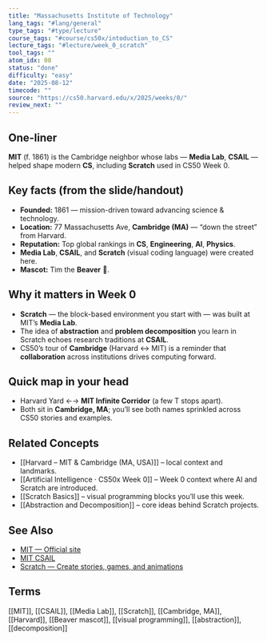 ```yaml
---
title: "Massachusetts Institute of Technology"  
lang_tags: "#lang/general"
type_tags: "#type/lecture"
course_tags: "#course/cs50x/intoduction_to_CS"
lecture_tags: "#lecture/week_0_scratch"
tool_tags: ""
atom_idx: 08
status: "done"
difficulty: "easy"
date: "2025-08-12"
timecode: ""
source: "https://cs50.harvard.edu/x/2025/weeks/0/"
review_next: ""
---
```


## One-liner

**MIT** (f. 1861) is the Cambridge neighbor whose labs — **Media Lab**, **CSAIL** — helped shape modern **CS**, including **Scratch** used in CS50 Week 0.

## Key facts (from the slide/handout)

- **Founded:** 1861 — mission-driven toward advancing science & technology.  
- **Location:** 77 Massachusetts Ave, **Cambridge (MA)** — “down the street” from Harvard.  
- **Reputation:** Top global rankings in **CS**, **Engineering**, **AI**, **Physics**.  
- **Media Lab**, **CSAIL**, and **Scratch** (visual coding language) were created here.  
- **Mascot:** Tim the **Beaver** 🦫.

## Why it matters in Week 0

- **Scratch** — the block-based environment you start with — was built at MIT’s **Media Lab**.  
- The idea of **abstraction** and **problem decomposition** you learn in Scratch echoes research traditions at **CSAIL**.  
- CS50’s tour of **Cambridge** (Harvard ↔ MIT) is a reminder that **collaboration** across institutions drives computing forward.

## Quick map in your head

- Harvard Yard ←→ **MIT Infinite Corridor** (a few T stops apart).  
- Both sit in **Cambridge, MA**; you’ll see both names sprinkled across CS50 stories and examples.

## Related Concepts

- [[Harvard – MIT & Cambridge (MA, USA)]] – local context and landmarks.  
- [[Artificial Intelligence · CS50x Week 0]] – Week 0 context where AI and Scratch are introduced.  
- [[Scratch Basics]] – visual programming blocks you’ll use this week.  
- [[Abstraction and Decomposition]] – core ideas behind Scratch projects.

## See Also

- [MIT — Official site](https://www.mit.edu/)  
- [MIT CSAIL](https://www.csail.mit.edu/)  
- [Scratch — Create stories, games, and animations](https://scratch.mit.edu/)

## Terms

[[MIT]], [[CSAIL]], [[Media Lab]], [[Scratch]], [[Cambridge, MA]], [[Harvard]], [[Beaver mascot]], [[visual programming]], [[abstraction]], [[decomposition]]
